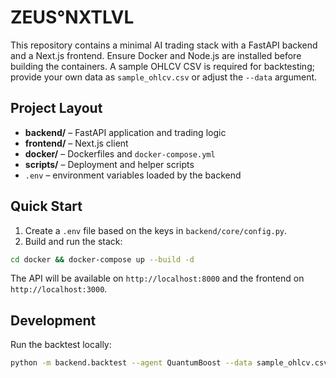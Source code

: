 # ZEUS°NXTLVL

This repository contains a minimal AI trading stack with a FastAPI backend and a Next.js frontend.
Ensure Docker and Node.js are installed before building the containers. A sample OHLCV CSV is required for backtesting; provide your own data as `sample_ohlcv.csv` or adjust the `--data` argument.

## Project Layout
- **backend/** – FastAPI application and trading logic
- **frontend/** – Next.js client
- **docker/** – Dockerfiles and `docker-compose.yml`
- **scripts/** – Deployment and helper scripts
- `.env` – environment variables loaded by the backend

## Quick Start
1. Create a `.env` file based on the keys in `backend/core/config.py`.
2. Build and run the stack:

```bash
cd docker && docker-compose up --build -d
```

The API will be available on `http://localhost:8000` and the frontend on `http://localhost:3000`.

## Development
Run the backtest locally:
```bash
python -m backend.backtest --agent QuantumBoost --data sample_ohlcv.csv
```

